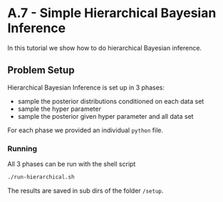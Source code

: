 # A.7 - Simple Hierarchical Bayesian Inference

In this tutorial we show how to do hierarchical Bayesian inference.


## Problem Setup

Hierarchical Bayesian Inference is set up in 3 phases:
 - sample the posterior distributions conditioned on each data set
 - sample the hyper parameter
 - sample the posterior given hyper parameter and all data set

For each phase we provided an individual `python` file.

###  Running

All 3 phases can be run with the shell script

```bash
./run-hierarchical.sh
```

The results are saved in sub dirs of the folder `/setup`.
